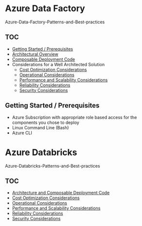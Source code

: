 # Azure Data Factory
Azure-Data-Factory-Patterns-and-Best-practices

## TOC
- [Getting Started / Prerequisites](Getting-Started)
- [Architectural Overview](docs/architecture.md)
- [Composable Deployment Code](docs/Composable-Deployment-Code.md)
- Considerations for a Well Architected Solution
   - [Cost Optimization Considerations](docs/adfcostoptimization.md)
   - [Operational Considerations](docs/adfoperational.md)
   - [Performance and Scalability Considerations](docs/adfperformance.md)
   - [Reliability Considerations](docs/adfreliability.md)
   - [Security Considerations](docs/adfsecurity.md)  



## Getting Started / Prerequisites
- Azure Subscription with appropriate role based access for the components you chose to deploy
- Linux Command Line (Bash)
- Azure CLI


# Azure Databricks
Azure-Databricks-Patterns-and-Best-practices

## TOC
- [Architecture and Composable Deployment Code](docs/architecture.md)
- [Cost Optimization Considerations](docs/costoptimization.md)
- [Operational Considerations](docs/operational.md)
- [Performance and Scalability Considerations](docs/performance.md)
- [Reliability Considerations](docs/reliability.md)
- [Security Considerations](docs/adfsecurity.md)  
 
